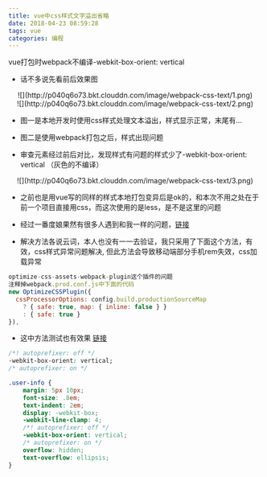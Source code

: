 ```yaml
---
title: vue中css样式文字溢出省略
date: 2018-04-23 08:59:28
tags: vue
categories: 编程
---
```

vue打包时webpack不编译-webkit-box-orient: vertical

<!-- more -->

- 话不多说先看前后效果图
<div align=center>
    ![](http://p040q6o73.bkt.clouddn.com/image/webpack-css-text/1.png)
</div>
<div align=center>
    ![](http://p040q6o73.bkt.clouddn.com/image/webpack-css-text/2.png)
</div>

- 图一是本地开发时使用css样式处理文本溢出，样式显示正常，末尾有...
- 图二是使用webpack打包之后，样式出现问题


- 审查元素经过前后对比，发现样式有问题的样式少了-webkit-box-orient: vertical （灰色的不编译）
<div align=center>
    ![](http://p040q6o73.bkt.clouddn.com/image/webpack-css-text/3.png)
</div>

- 之前也是用vue写的同样的样式本地打包变异后是ok的，和本次不用之处在于前一个项目直接用css，而这次使用的是less，是不是这里的问题

- 经过一番度娘果然有很多人遇到和我一样的问题，[链接](https://segmentfault.com/q/1010000009360389)

- 解决方法各说云词，本人也没有一一去验证，我只采用了下面这个方法，有效，css样式异常问题解决, 但此方法会导致移动端部分手机rem失效，css加载异常

```javascript
optimize-css-assets-webpack-plugin这个插件的问题
注释掉webpack.prod.conf.js中下面的代码
new OptimizeCSSPlugin({
  cssProcessorOptions: config.build.productionSourceMap
    ? { safe: true, map: { inline: false } }
    : { safe: true }
}),
```
- 这中方法测试也有效果 [链接](https://blog.csdn.net/qq_25335529/article/details/80268309)
```css
/*! autoprefixer: off */
-webkit-box-orient: vertical;
/* autoprefixer: on */

.user-info {
    margin: 5px 10px;
    font-size: .8em;
    text-indent: 2em;
    display: -webkit-box;
    -webkit-line-clamp: 4;
    /*! autoprefixer: off */
    -webkit-box-orient: vertical;
    /* autoprefixer: on */
    overflow: hidden;
    text-overflow: ellipsis;
}
```